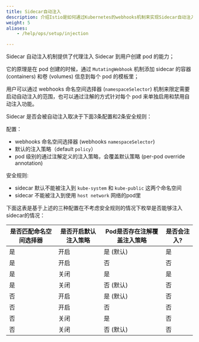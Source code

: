 ```yaml
---
title: Sidecar自动注入
description: 介绍Istio是如何通过Kubernetes的webhooks机制来实现Sidecar自动注入
weight: 5
aliases:
    - /help/ops/setup/injection

---
```


Sidecar 自动注入机制提供了代理注入 Sidecar 到用户创建 pod 的能力；

它的原理是在 pod 创建的时候，通过 `MutatingWebhook` 机制添加 sidecar 的容器 (containers) 和卷 (volumes) 信息到每个 pod 的模板里；

用户可以通过 webhooks 命名空间选择器 (`namespaceSelector`) 机制来限定需要启动自动注入的范围，也可以通过注解的方式针对每个 pod 来单独启用和禁用自动注入功能。 

Sidecar 是否会被自动注入取决于下面3条配置和2条安全规则：

配置：

- webhooks 命名空间选择器 (webhooks `namespaceSelector`)
- 默认的注入策略（default `policy`）
- pod 级别的通过注解定义的注入策略，会覆盖默认策略 (per-pod override annotation)

安全规则:

- sidecar 默认不能被注入到 `kube-system` 和 `kube-public` 这两个命名空间
- sidecar 不能被注入到使用 `host network` 网络的pod里

下面这表是基于上述的三种配置在不考虑安全规则的情况下枚举是否能够注入sidecar的情况：

| 是否匹配命名空间选择器 | 是否开启默认注入策略 | Pod是否存在注解覆盖注入策略 | 是否会注入? |
| ---------------------- | -------------------- | --------------------------- | ----------- |
| 是                     | 开启                 | 是 (默认)                   | 是          |
| 是                     | 开启                 | 否                         | 否          |
| 是                     | 关闭                 | 是                         | 是          |
| 是                     | 关闭                 | 否 (默认)                   | 否          |
| 否                     | 开启                 | 是 (默认)                   | 否          |
| 否                     | 开启                 | 否                         | 否          |
| 否                     | 关闭                 | 是                         | 否          |
| 否                     | 关闭                 | 否 (默认)                   | 否          |
